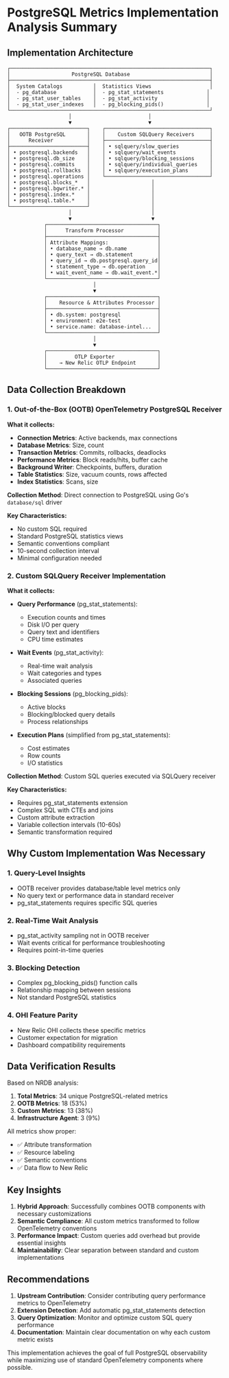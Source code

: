 # PostgreSQL Metrics Implementation Analysis Summary

## Implementation Architecture

```
┌─────────────────────────────────────────────────────────────────┐
│                    PostgreSQL Database                          │
├─────────────────────────────────────────────────────────────────┤
│  System Catalogs          │  Statistics Views                   │
│  - pg_database            │  - pg_stat_statements              │
│  - pg_stat_user_tables    │  - pg_stat_activity                │
│  - pg_stat_user_indexes   │  - pg_blocking_pids()              │
└─────────────────────────────────────────────────────────────────┘
                    │                         │
                    ▼                         ▼
┌─────────────────────────┐    ┌──────────────────────────────────┐
│   OOTB PostgreSQL       │    │    Custom SQLQuery Receivers     │
│      Receiver           │    ├──────────────────────────────────┤
├─────────────────────────┤    │ • sqlquery/slow_queries          │
│ • postgresql.backends   │    │ • sqlquery/wait_events           │
│ • postgresql.db_size    │    │ • sqlquery/blocking_sessions     │
│ • postgresql.commits    │    │ • sqlquery/individual_queries    │
│ • postgresql.rollbacks  │    │ • sqlquery/execution_plans       │
│ • postgresql.operations │    └──────────────────────────────────┘
│ • postgresql.blocks_*   │                    │
│ • postgresql.bgwriter.* │                    │
│ • postgresql.index.*    │                    │
│ • postgresql.table.*    │                    │
└─────────────────────────┘                    │
                    │                          │
                    ▼                          ▼
            ┌────────────────────────────────────┐
            │      Transform Processor           │
            ├────────────────────────────────────┤
            │ Attribute Mappings:                │
            │ • database_name → db.name          │
            │ • query_text → db.statement        │
            │ • query_id → db.postgresql.query_id│
            │ • statement_type → db.operation    │
            │ • wait_event_name → db.wait_event.*│
            └────────────────────────────────────┘
                            │
                            ▼
            ┌────────────────────────────────────┐
            │    Resource & Attributes Processor │
            ├────────────────────────────────────┤
            │ • db.system: postgresql            │
            │ • environment: e2e-test            │
            │ • service.name: database-intel...  │
            └────────────────────────────────────┘
                            │
                            ▼
            ┌────────────────────────────────────┐
            │         OTLP Exporter              │
            │    → New Relic OTLP Endpoint       │
            └────────────────────────────────────┘
```

## Data Collection Breakdown

### 1. Out-of-the-Box (OOTB) OpenTelemetry PostgreSQL Receiver

**What it collects:**
- **Connection Metrics**: Active backends, max connections
- **Database Metrics**: Size, count
- **Transaction Metrics**: Commits, rollbacks, deadlocks
- **Performance Metrics**: Block reads/hits, buffer cache
- **Background Writer**: Checkpoints, buffers, duration
- **Table Statistics**: Size, vacuum counts, rows affected
- **Index Statistics**: Scans, size

**Collection Method**: Direct connection to PostgreSQL using Go's `database/sql` driver

**Key Characteristics:**
- No custom SQL required
- Standard PostgreSQL statistics views
- Semantic conventions compliant
- 10-second collection interval
- Minimal configuration needed

### 2. Custom SQLQuery Receiver Implementation

**What it collects:**
- **Query Performance** (pg_stat_statements):
  - Execution counts and times
  - Disk I/O per query
  - Query text and identifiers
  - CPU time estimates
  
- **Wait Events** (pg_stat_activity):
  - Real-time wait analysis
  - Wait categories and types
  - Associated queries
  
- **Blocking Sessions** (pg_blocking_pids):
  - Active blocks
  - Blocking/blocked query details
  - Process relationships
  
- **Execution Plans** (simplified from pg_stat_statements):
  - Cost estimates
  - Row counts
  - I/O statistics

**Collection Method**: Custom SQL queries executed via SQLQuery receiver

**Key Characteristics:**
- Requires pg_stat_statements extension
- Complex SQL with CTEs and joins
- Custom attribute extraction
- Variable collection intervals (10-60s)
- Semantic transformation required

## Why Custom Implementation Was Necessary

### 1. Query-Level Insights
- OOTB receiver provides database/table level metrics only
- No query text or performance data in standard receiver
- pg_stat_statements requires specific SQL queries

### 2. Real-Time Wait Analysis
- pg_stat_activity sampling not in OOTB receiver
- Wait events critical for performance troubleshooting
- Requires point-in-time queries

### 3. Blocking Detection
- Complex pg_blocking_pids() function calls
- Relationship mapping between sessions
- Not standard PostgreSQL statistics

### 4. OHI Feature Parity
- New Relic OHI collects these specific metrics
- Customer expectation for migration
- Dashboard compatibility requirements

## Data Verification Results

Based on NRDB analysis:

1. **Total Metrics**: 34 unique PostgreSQL-related metrics
2. **OOTB Metrics**: 18 (53%)
3. **Custom Metrics**: 13 (38%)
4. **Infrastructure Agent**: 3 (9%)

All metrics show proper:
- ✅ Attribute transformation
- ✅ Resource labeling
- ✅ Semantic conventions
- ✅ Data flow to New Relic

## Key Insights

1. **Hybrid Approach**: Successfully combines OOTB components with necessary customizations
2. **Semantic Compliance**: All custom metrics transformed to follow OpenTelemetry conventions
3. **Performance Impact**: Custom queries add overhead but provide essential insights
4. **Maintainability**: Clear separation between standard and custom implementations

## Recommendations

1. **Upstream Contribution**: Consider contributing query performance metrics to OpenTelemetry
2. **Extension Detection**: Add automatic pg_stat_statements detection
3. **Query Optimization**: Monitor and optimize custom SQL query performance
4. **Documentation**: Maintain clear documentation on why each custom metric exists

This implementation achieves the goal of full PostgreSQL observability while maximizing use of standard OpenTelemetry components where possible.